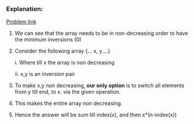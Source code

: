 ### Explanation:

[Problem link](www.hackerrank.com/contests/azac-august24/challenges/minimize-sum-and-inversion-count)

1. We can see that the array needs to be in non-decreasing order to have the minimum inversions (0)
2. Consider the following array {... x, y....}

   i. Where till x the array is non decreasing

   ii. x,y is an inversion pair

4. To make x,y non decreasing, **our only option** is to switch all elements from y till end, to x. via the given operation.
5. This makes the entire array non decreasing.
6. Hence the answer will be sum till index(x), and then x*(n-index(x))
